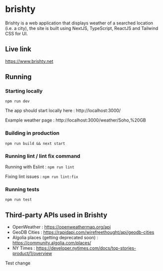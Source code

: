 # brishty

Brishty is a web application that displays weather of a searched location (i.e. a city), the site is built using NextJS, TypeScript, ReactJS and Tailwind CSS for UI.

## Live link

https://www.brishty.net 

## Running

### Starting locally

`npm run dev`

The app should start locally here : http://localhost:3000/

Example weather page : http://localhost:3000/weather/Soho,%20GB

### Building in production

`npm run build && next start`

### Running lint / lint fix command

Running with Eslint : `npm run lint`

Fixing lint issues : `npm run lint:fix`

### Running tests

`npm run test`

## Third-party APIs used in Brishty

* OpenWeather : https://openweathermap.org/api 
* GeoDB Cities : https://rapidapi.com/wirefreethought/api/geodb-cities
* Algolia places (getting deprecated soon) : https://community.algolia.com/places/ 
* NY Times : https://developer.nytimes.com/docs/top-stories-product/1/overview 

Test change
